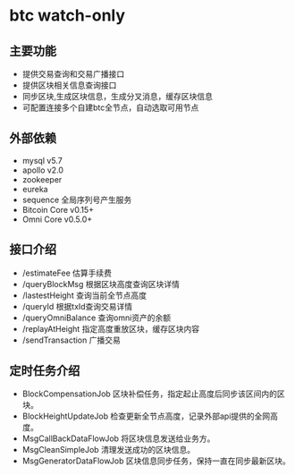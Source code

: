 # btc watch-only 

## 主要功能
- 提供交易查询和交易广播接口
- 提供区块相关信息查询接口
- 同步区块,生成区块信息，生成分叉消息，缓存区块信息
- 可配置连接多个自建btc全节点，自动选取可用节点

## 外部依赖
- mysql v5.7
- apollo v2.0
- zookeeper
- eureka 
- sequence 全局序列号产生服务
- Bitcoin Core v0.15+
- Omni Core v0.5.0+

## 接口介绍
- /estimateFee 估算手续费
- /queryBlockMsg 根据区块高度查询区块详情
- /lastestHeight 查询当前全节点高度
- /queryId 根据txId查询交易详情
- /queryOmniBalance 查询omni资产的余额
- /replayAtHeight 指定高度重放区块，缓存区块内容
- /sendTransaction 广播交易

## 定时任务介绍
- BlockCompensationJob 区块补偿任务，指定起止高度后同步该区间内的区块。
- BlockHeightUpdateJob 检查更新全节点高度，记录外部api提供的全网高度。
- MsgCallBackDataFlowJob 将区块信息发送给业务方。
- MsgCleanSimpleJob 清理发送成功的区块信息。
- MsgGeneratorDataFlowJob 区块信息同步任务，保持一直在同步最新区块。